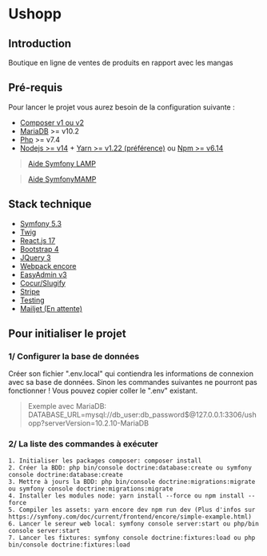 # Ushopp

## Introduction
Boutique en ligne de ventes de produits en rapport avec les mangas

## Pré-requis
Pour lancer le projet vous aurez besoin de la configuration suivante :
* [Composer v1 ou v2](https://getcomposer.org/)
* [MariaDB](https://mariadb.com/kb/en/where-to-download-mariadb/#the-latest-packages) >= v10.2
* [Php](https://www.php.net/manual/fr/install.php) >= v7.4
* [Nodejs >= v14](https://nodejs.org/en/download/) + [Yarn >= v1.22 (préférence)](https://yarnpkg.com/getting-started/install) ou [Npm >= v6.14](https://www.npmjs.com/)

> [Aide Symfony LAMP](https://codereviewvideos.com/course/symfony-deployment/video/symfony-4-lamp-stack)

> [Aide SymfonyMAMP](https://blog.gary-houbre.fr/developpement/mamp-comment-bien-installer-notre-projet-symfony-sur-mac)

## Stack technique
* [Symfony 5.3](https://symfony.com/doc/current/setup.html)
* [Twig](https://twig.symfony.com/)
* [React.js 17](https://fr.reactjs.org/) 
* [Bootstrap 4](https://getbootstrap.com/)
* [JQuery 3](https://jquery.com/)
* [Webpack encore](https://symfony.com/doc/current/frontend.html)
* [EasyAdmin v3](https://symfony.com/doc/current/bundles/EasyAdminBundle/index.html)
* [Cocur/Slugify](https://github.com/cocur/slugify)
* [Stripe](https://github.com/stripe/stripe-php)
* [Testing](https://symfony.com/doc/current/testing.html#the-phpunit-testing-framework)
* [Mailjet (En attente)](https://fr.mailjet.com/)

## Pour initialiser le projet

### 1/ Configurer la base de données
 Créer son fichier ".env.local" qui contiendra les informations de connexion avec sa base de données. Sinon les commandes suivantes ne pourront pas fonctionner ! Vous pouvez copier coller le ".env" existant.
> Exemple avec MariaDB: DATABASE_URL=mysql://db_user:db_password$@127.0.0.1:3306/ushopp?serverVersion=10.2.10-MariaDB

### 2/ La liste des commandes à exécuter
```
1. Initialiser les packages composer: composer install 
2. Créer la BDD: php bin/console doctrine:database:create ou symfony console doctrine:database:create
3. Mettre à jours la BDD: php bin/console doctrine:migrations:migrate ou symfony console doctrine:migrations:migrate
4. Installer les modules node: yarn install --force ou npm install --force
5. Compiler les assets: yarn encore dev npm run dev (Plus d'infos sur https://symfony.com/doc/current/frontend/encore/simple-example.html)
6. Lancer le sereur web local: symfony console server:start ou php/bin console server:start
7. Lancer les fixtures: symfony console doctrine:fixtures:load ou php bin/console doctrine:fixtures:load
```

